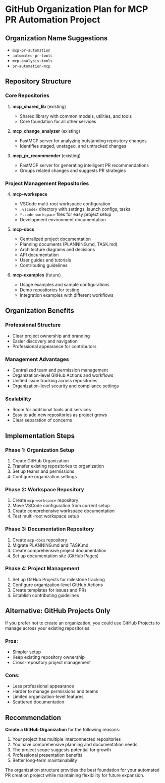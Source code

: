 # GitHub Organization Plan for MCP PR Automation Project

## Organization Name Suggestions
- `mcp-pr-automation`
- `automated-pr-tools`
- `mcp-analysis-tools`
- `pr-automation-mcp`

## Repository Structure

### Core Repositories
1. **mcp_shared_lib** (existing)
   - Shared library with common models, utilities, and tools
   - Core foundation for all other services

2. **mcp_change_analyzer** (existing)
   - FastMCP server for analyzing outstanding repository changes
   - Identifies staged, unstaged, and untracked changes

3. **mcp_pr_recommender** (existing)
   - FastMCP server for generating intelligent PR recommendations
   - Groups related changes and suggests PR strategies

### Project Management Repositories
4. **mcp-workspace**
   - VSCode multi-root workspace configuration
   - `.vscode/` directory with settings, launch configs, tasks
   - `*.code-workspace` files for easy project setup
   - Development environment documentation

5. **mcp-docs**
   - Centralized project documentation
   - Planning documents (PLANNING.md, TASK.md)
   - Architecture diagrams and decisions
   - API documentation
   - User guides and tutorials
   - Contributing guidelines

6. **mcp-examples** (future)
   - Usage examples and sample configurations
   - Demo repositories for testing
   - Integration examples with different workflows

## Organization Benefits

### Professional Structure
- Clear project ownership and branding
- Easier discovery and navigation
- Professional appearance for contributors

### Management Advantages
- Centralized team and permission management
- Organization-level GitHub Actions and workflows
- Unified issue tracking across repositories
- Organization-level security and compliance settings

### Scalability
- Room for additional tools and services
- Easy to add new repositories as project grows
- Clear separation of concerns

## Implementation Steps

### Phase 1: Organization Setup
1. Create GitHub Organization
2. Transfer existing repositories to organization
3. Set up teams and permissions
4. Configure organization settings

### Phase 2: Workspace Repository
1. Create `mcp-workspace` repository
2. Move VSCode configuration from current setup
3. Create comprehensive workspace documentation
4. Test multi-root workspace setup

### Phase 3: Documentation Repository
1. Create `mcp-docs` repository
2. Migrate PLANNING.md and TASK.md
3. Create comprehensive project documentation
4. Set up documentation site (GitHub Pages)

### Phase 4: Project Management
1. Set up GitHub Projects for milestone tracking
2. Configure organization-level GitHub Actions
3. Create templates for issues and PRs
4. Establish contributing guidelines

## Alternative: GitHub Projects Only

If you prefer not to create an organization, you could use GitHub Projects to manage across your existing repositories:

### Pros:
- Simpler setup
- Keep existing repository ownership
- Cross-repository project management

### Cons:
- Less professional appearance
- Harder to manage permissions and teams
- Limited organization-level features
- Scattered documentation

## Recommendation

**Create a GitHub Organization** for the following reasons:
1. Your project has multiple interconnected repositories
2. You have comprehensive planning and documentation needs
3. The project scope suggests potential for growth
4. Professional presentation benefits
5. Better long-term maintainability

The organization structure provides the best foundation for your automated PR creation project while maintaining flexibility for future expansion.
